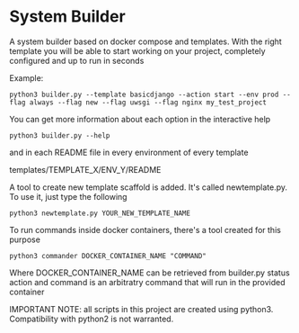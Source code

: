 # System Builder

A system builder based on docker compose and templates. With the right template you will be able to start working on your project, completely configured and up to run in seconds

Example:

```
python3 builder.py --template basicdjango --action start --env prod --flag always --flag new --flag uwsgi --flag nginx my_test_project
```

You can get more information about each option in the interactive help

```
python3 builder.py --help
```

and in each README file in every environment of every template

templates/TEMPLATE_X/ENV_Y/README

A tool to create new template scaffold is added. It's called newtemplate.py. To use it, just type the following

```
python3 newtemplate.py YOUR_NEW_TEMPLATE_NAME
```

To run commands inside docker containers, there's a tool created for this purpose

```
python3 commander DOCKER_CONTAINER_NAME "COMMAND"
```

Where DOCKER_CONTAINER_NAME can be retrieved from builder.py status action and command is an arbitratry command that will run in the provided container

IMPORTANT NOTE: all scripts in this project are created using python3. Compatibility with python2 is not warranted.
